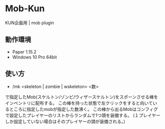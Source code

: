 # Mob-Kun
KUN企画用 | mob plugin

## 動作環境
- Paper 1.15.2
- Windows 10 Pro 64bit

## 使い方
- /mk <skeleton | zombie | wskeleton> <数>

で指定したMob(スケルトン/ゾンビ/ウィザースケルトン)をスポーンさせる棒をインベントリに配布する。
この棒を持った状態で左クリックをすると向いているところに指定したmobが指定した数沸く。
この棒から出るMobはコンフィグで設定したプレイヤーのリストからランダムで1つ頭を装備する。
(１プレイヤーしか設定していない場合はそのプレイヤーの頭が装備される。)

